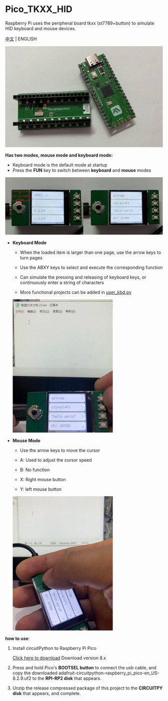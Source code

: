 # Pico_TKXX_HID

Raspberry Pi uses the peripheral board tkxx (st7789+button) to simulate HID keyboard and mouse devices.

[中文](README.md) | ENGLISH

![board](img/board.jpg)

**Has two modes, mouse mode and keyboard mode:**

* Keyboard mode is the default mode at startup
* Press the **FUN** key to switch between **keyboard** and **mouse** modes

![2modes](img/2modes.jpg)

* **Keyboard Mode**

  * When the loaded item is larger than one page, use the arrow keys to turn pages

  * Use the ABXY keys to select and execute the corresponding function

  * Can simulate the pressing and releasing of keyboard keys, or continuously enter a string of characters

  * More functional projects can be added in [user_kbd.py](https://github.com/skkily/Pico_TKXX_HID/blob/main/user_kbd.py)

  ![keyboard](img/keyboard.gif)

* **Mouse Mode**

  * Use the arrow keys to move the cursor

  * A: Used to adjust the cursor speed

  * B: No function

  * X: Right mouse button

  * Y: left mouse button

  ![mouse](img/mouse.gif)

**how to use**:

1. Install circuitPython to Raspberry Pi Pico

    [Click here to download](https://circuitpython.org/board/raspberry_pi_pico/) Download version 8.x

2. Press and hold Pico's **BOOTSEL button** to connect the usb cable, and copy the downloaded adafruit-circuitpython-raspberry_pi_pico-en_US-8.2.9.uf2 to the **RPI-RP2 disk** that appears.

3. Unzip the release compressed package of this project to the **CIRCUITPY disk** that appears, and complete.

